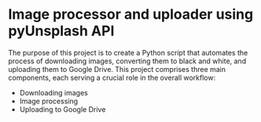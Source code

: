 # Image processor and uploader using pyUnsplash API
The purpose of this project is to create a Python script that automates the process of downloading images, converting them to black and white, and uploading them to Google Drive.
This project comprises three main components, each serving a crucial role in the overall workflow:

- Downloading images
- Image processing
- Uploading to Google Drive
